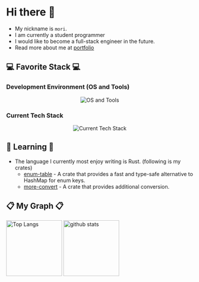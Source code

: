 # Hi there 👋

- My nickname is `mori`.
- I am currently a student programmer
- I would like to become a full-stack engineer in the future.
- Read more about me at [portfolio](https://moriyoshi-kasuga.github.io)

## 💻 Favorite Stack 💻

### Development Environment (OS and Tools)

<p align="center">
  <span>
    <img
      src="https://go-skill-icons.vercel.app/api/icons?i=apple,wsl,ubuntu,arch,space,nix,bash,vim,neovim,lazyvim,lua,tmux,catppuccin"
      alt="OS and Tools"
    />
  </span>
</p>

### Current Tech Stack

<p align="center">
  <span>
    <img
      src="https://go-skill-icons.vercel.app/api/icons?i=git,github,rust,tauri,ts,bun,tailwindcss,astro,svelte"
      alt="Current Tech Stack"
    />
  </span>
</p>

## 🌱 Learning 🌱

- The language I currently most enjoy writing is Rust. (following is my crates)
  - [enum-table](https://github.com/moriyoshi-kasuga/enum-table) - A crate that provides a fast and type-safe alternative to HashMap for enum keys.
  - [more-convert](https://github.com/moriyoshi-kasuga/more-convert) - A crate that provides additional conversion.

## 📋 My Graph 📋

<p align="left">
  <img alt="Top Langs" height="150px" src="https://github-readme-stats.vercel.app/api/top-langs/?username=moriyoshi-kasuga&layout=compact&show_icons=true&theme=onedark" />
  <img alt="github stats" height="150px" src="https://github-readme-stats.vercel.app/api?username=moriyoshi-kasuga&theme=onedark&show_icons=ture" />
</p>
